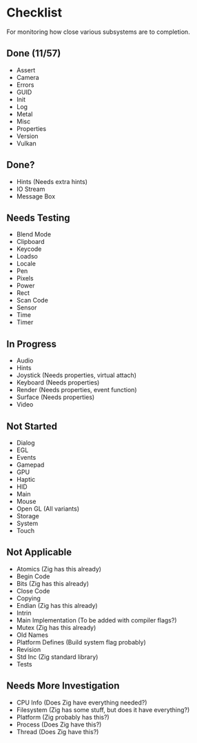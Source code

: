 # Checklist
For monitoring how close various subsystems are to completion.

## Done (11/57)
* Assert
* Camera
* Errors
* GUID
* Init
* Log
* Metal
* Misc
* Properties
* Version
* Vulkan

## Done?
* Hints (Needs extra hints)
* IO Stream
* Message Box

## Needs Testing
* Blend Mode
* Clipboard
* Keycode
* Loadso
* Locale
* Pen
* Pixels
* Power
* Rect
* Scan Code
* Sensor
* Time
* Timer

## In Progress
* Audio
* Hints
* Joystick (Needs properties, virtual attach)
* Keyboard (Needs properties)
* Render (Needs properties, event function)
* Surface (Needs properties)
* Video

## Not Started
* Dialog
* EGL
* Events
* Gamepad
* GPU
* Haptic
* HID
* Main
* Mouse
* Open GL (All variants)
* Storage
* System
* Touch

## Not Applicable
* Atomics (Zig has this already)
* Begin Code
* Bits (Zig has this already)
* Close Code
* Copying
* Endian (Zig has this already)
* Intrin
* Main Implementation (To be added with compiler flags?)
* Mutex (Zig has this already)
* Old Names
* Platform Defines (Build system flag probably)
* Revision
* Std Inc (Zig standard library)
* Tests

## Needs More Investigation
* CPU Info (Does Zig have everything needed?)
* Filesystem (Zig has some stuff, but does it have everything?)
* Platform (Zig probably has this?)
* Process (Does Zig have this?)
* Thread (Does Zig have this?)
